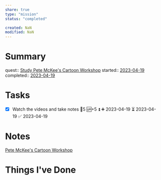 ```yaml
---
share: true
type: "mission"
status: "completed"

created: NaN 
modified: NaN
---
```

 
# Summary
quest:: [Study Pete McKee's Cartoon Workshop](./Study%20Pete%20McKee's%20Cartoon%20Workshop.md)
started:: [2023-04-19](../../00%20-%20Life%20Management%20System/09%20-%20Daily%20Notes/2023-04-19.md)
completed:: [2023-04-19](../../00%20-%20Life%20Management%20System/09%20-%20Daily%20Notes/2023-04-19.md)
# Tasks
- [x] Watch the videos and take notes 🥄5 🆙+5 ⏫ ➕ 2023-04-19 ⏳ 2023-04-19 ✅ 2023-04-19
# Notes
[Pete McKee's Cartoon Workshop](./Pete%20McKee's%20Cartoon%20Workshop.md)




# Things I've Done